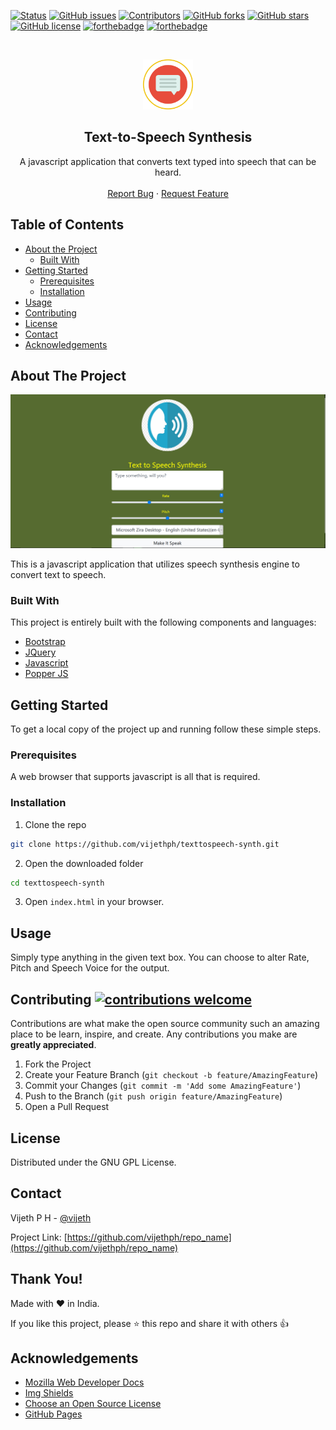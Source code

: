 [![Status](https://img.shields.io/badge/status-active-success.svg?style=for-the-badge&logo=javascript)]() 
[![GitHub issues](https://img.shields.io/github/issues/vijethph/texttospeech-synth?style=for-the-badge)](https://github.com/vijethph/texttospeech-synth/issues)
[![Contributors](https://img.shields.io/github/contributors/vijethph/texttospeech-synth?style=for-the-badge)](https://github.com/vijethph/texttospeech-synth/graphs/contributors)
[![GitHub forks](https://img.shields.io/github/forks/vijethph/texttospeech-synth?style=for-the-badge)](https://github.com/vijethph/texttospeech-synth/network)
[![GitHub stars](https://img.shields.io/github/stars/vijethph/texttospeech-synth?color=yellow&style=for-the-badge)](https://github.com/vijethph/texttospeech-synth/stargazers)
[![GitHub license](https://img.shields.io/github/license/vijethph/texttospeech-synth?style=for-the-badge)](https://github.com/vijethph/texttospeech-synth/blob/master/LICENSE)
[![forthebadge](https://forthebadge.com/images/badges/made-with-javascript.svg)](https://forthebadge.com)
[![forthebadge](https://forthebadge.com/images/badges/you-didnt-ask-for-this.svg)](https://forthebadge.com)

<br />
<p align="center">
  <a href="https://github.com/vijethph/speechsynth">
    <img src="img/icons8-speech-bubble-512.png" alt="Logo" width="80" height="80">
  </a>

  <h2 align="center">Text-to-Speech Synthesis</h2>

  <p align="center">
    A javascript application that converts text typed into speech that can be heard.
    <br />
    <br />
    <a href="https://github.com/vijethph/texttospeech-synth/issues">Report Bug</a>
    ·
    <a href="https://github.com/vijethph/Best-README-Template/issues">Request Feature</a>
  </p>
</p>



<!-- TABLE OF CONTENTS -->
## Table of Contents

* [About the Project](#about-the-project)
  * [Built With](#built-with)
* [Getting Started](#getting-started)
  * [Prerequisites](#prerequisites)
  * [Installation](#installation)
* [Usage](#usage)
* [Contributing](#contributing)
* [License](#license)
* [Contact](#contact)
* [Acknowledgements](#acknowledgements)



<!-- ABOUT THE PROJECT -->
## About The Project

[![Text to Speech Working](img/screenshot.jpg)](img/screenshot.jpg)

This is a javascript application that utilizes speech synthesis engine to convert text to speech. 



### Built With
This project is entirely built with the following components and languages:
* [Bootstrap](https://getbootstrap.com)
* [JQuery](https://jquery.com)
* [Javascript](https://en.wikipedia.org/wiki/JavaScript)
* [Popper JS](https://popper.js.org)



<!-- GETTING STARTED -->
## Getting Started

To get a local copy of the project up and running follow these simple steps.

### Prerequisites

A web browser that supports javascript is all that is required.


### Installation

1. Clone the repo
```sh
git clone https://github.com/vijethph/texttospeech-synth.git
```
2. Open the downloaded folder
```sh
cd texttospeech-synth
```
3. Open `index.html` in your browser.




<!-- USAGE EXAMPLES -->
## Usage

Simply type anything in the given text box. You can choose to alter Rate, Pitch and Speech Voice for the output.



<!-- CONTRIBUTING -->
## Contributing [![contributions welcome](https://img.shields.io/badge/contributions-welcome-brightgreen.svg?style=flat-square)](https://github.com/vijethph/texttospeech-synth/issues)


Contributions are what make the open source community such an amazing place to be learn, inspire, and create. Any contributions you make are **greatly appreciated**.

1. Fork the Project
2. Create your Feature Branch (`git checkout -b feature/AmazingFeature`)
3. Commit your Changes (`git commit -m 'Add some AmazingFeature'`)
4. Push to the Branch (`git push origin feature/AmazingFeature`)
5. Open a Pull Request



<!-- LICENSE -->
## License

Distributed under the GNU GPL License.



<!-- CONTACT -->
## Contact

Vijeth P H - [@vijeth](https://github.com/vijethph)

Project Link: [https://github.com/vijethph/repo_name](https://github.com/vijethph/repo_name)

## Thank You!
Made with ❤ in India.

If you like this project, please ⭐ this repo and share it with others 👍


<!-- ACKNOWLEDGEMENTS -->
## Acknowledgements
* [Mozilla Web Developer Docs](https://developer.mozilla.org/en-US/docs/Web/API/Web_Speech_API)
* [Img Shields](https://shields.io)
* [Choose an Open Source License](https://choosealicense.com)
* [GitHub Pages](https://pages.github.com)


